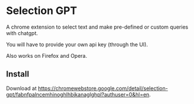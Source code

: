 # Selection GPT

A chrome extension to select text and make pre-defined or custom queries with chatgpt.

You will have to provide your own api key (through the UI).

Also works on Firefox and Opera.

## Install

Download at <https://chromewebstore.google.com/detail/selection-gpt/fabnfpalncemhinoghlhbjkanaglghpl?authuser=0&hl=en>.
